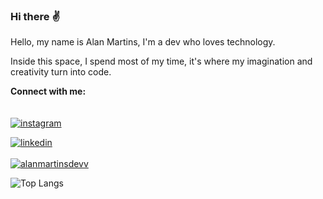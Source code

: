 ### Hi there :v:

Hello, my name is Alan Martins, I'm a dev who loves technology.


Inside this space, I spend most of my time, it's where my imagination and creativity turn into code.

<b>Connect with me:</b>
<br>
<br>
<br>
[![instagram](https://img.shields.io/badge/Instagram-E4405F?style=for-the-badge&logo=instagram&logoColor=white)](https://instagram.com/alanmartinsdev)

[![linkedin](https://img.shields.io/badge/LinkedIn-0077B5?style=for-the-badge&logo=linkedin&logoColor=white)](https://www.linkedin.com/in/alan-martins-2253572a6/)
<br>
<br>
[![alanmartinsdevv](https://github-readme-stats.vercel.app/api?username=alanmartinsdevv)](https://github.com/anuraghazra/github-readme-stats)

![Top Langs](https://github-readme-stats.vercel.app/api/top-langs/?username=alanmartinsdevv)
